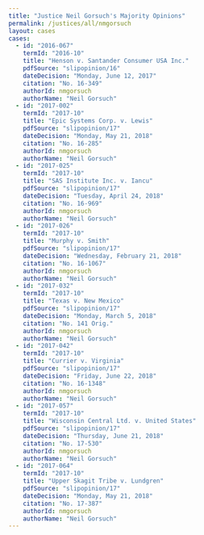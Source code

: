 ```yaml
---
title: "Justice Neil Gorsuch's Majority Opinions"
permalink: /justices/all/nmgorsuch
layout: cases
cases:
  - id: "2016-067"
    termId: "2016-10"
    title: "Henson v. Santander Consumer USA Inc."
    pdfSource: "slipopinion/16"
    dateDecision: "Monday, June 12, 2017"
    citation: "No. 16-349"
    authorId: nmgorsuch
    authorName: "Neil Gorsuch"
  - id: "2017-002"
    termId: "2017-10"
    title: "Epic Systems Corp. v. Lewis"
    pdfSource: "slipopinion/17"
    dateDecision: "Monday, May 21, 2018"
    citation: "No. 16-285"
    authorId: nmgorsuch
    authorName: "Neil Gorsuch"
  - id: "2017-025"
    termId: "2017-10"
    title: "SAS Institute Inc. v. Iancu"
    pdfSource: "slipopinion/17"
    dateDecision: "Tuesday, April 24, 2018"
    citation: "No. 16-969"
    authorId: nmgorsuch
    authorName: "Neil Gorsuch"
  - id: "2017-026"
    termId: "2017-10"
    title: "Murphy v. Smith"
    pdfSource: "slipopinion/17"
    dateDecision: "Wednesday, February 21, 2018"
    citation: "No. 16-1067"
    authorId: nmgorsuch
    authorName: "Neil Gorsuch"
  - id: "2017-032"
    termId: "2017-10"
    title: "Texas v. New Mexico"
    pdfSource: "slipopinion/17"
    dateDecision: "Monday, March 5, 2018"
    citation: "No. 141 Orig."
    authorId: nmgorsuch
    authorName: "Neil Gorsuch"
  - id: "2017-042"
    termId: "2017-10"
    title: "Currier v. Virginia"
    pdfSource: "slipopinion/17"
    dateDecision: "Friday, June 22, 2018"
    citation: "No. 16-1348"
    authorId: nmgorsuch
    authorName: "Neil Gorsuch"
  - id: "2017-057"
    termId: "2017-10"
    title: "Wisconsin Central Ltd. v. United States"
    pdfSource: "slipopinion/17"
    dateDecision: "Thursday, June 21, 2018"
    citation: "No. 17-530"
    authorId: nmgorsuch
    authorName: "Neil Gorsuch"
  - id: "2017-064"
    termId: "2017-10"
    title: "Upper Skagit Tribe v. Lundgren"
    pdfSource: "slipopinion/17"
    dateDecision: "Monday, May 21, 2018"
    citation: "No. 17-387"
    authorId: nmgorsuch
    authorName: "Neil Gorsuch"
---
```

